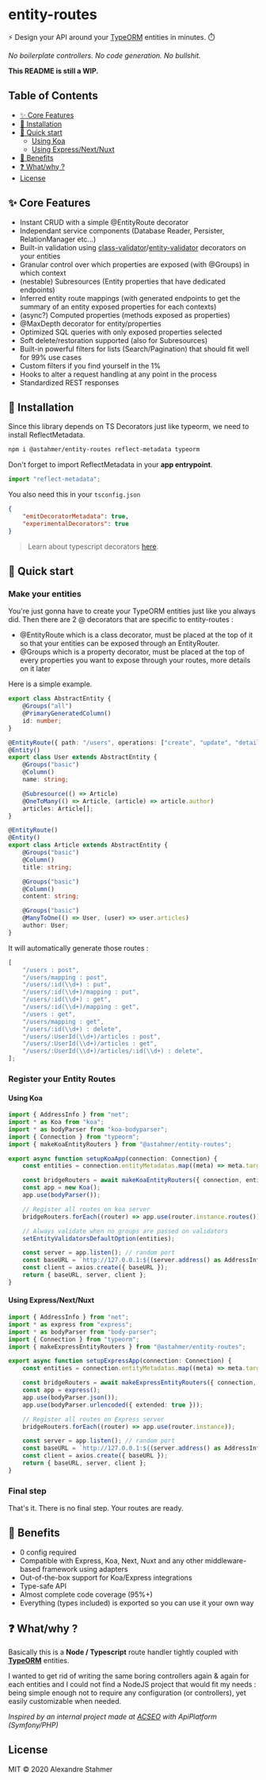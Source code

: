# entity-routes

:zap: Design your API around your [TypeORM](https://github.com/typeorm/typeorm/) entities in minutes. :stopwatch:

_No boilerplate controllers. No code generation. No bullshit._

**This README is still a WIP.**

## Table of Contents

-   [:sparkles: Core Features](#sparkles-core-features)
-   [:wrench: Installation](#wrench-installation)
-   [:bullettrain_side: Quick start](#bullettrain_side-quick-start)
    -   [Using Koa](#using-koa)
    -   [Using Express/Next/Nuxt](#using-expressnextnuxt)
-   [:balloon: Benefits](#balloon-bonus-points)
-   [:question: What/why ?](#question-whatwhy-)
-   [License](#license)

## :sparkles: Core Features

-   Instant CRUD with a simple @EntityRoute decorator
-   Independant service components (Database Reader, Persister, RelationManager etc...)
-   Built-in validation using [class-validator](https://github.com/typestack/class-validator)/[entity-validator](https://github.com/astahmer/entity-validator) decorators on your entities
-   Granular control over which properties are exposed (with @Groups) in which context
-   (nestable) Subresources (Entity properties that have dedicated endpoints)
-   Inferred entity route mappings (with generated endpoints to get the summary of an entity exposed properties for each contexts)
-   (async?) Computed properties (methods exposed as properties)
-   @MaxDepth decorator for entity/properties
-   Optimized SQL queries with only exposed properties selected
-   Soft delete/restoration supported (also for Subresources)
-   Built-in powerful filters for lists (Search/Pagination) that should fit well for 99% use cases
-   Custom filters if you find yourself in the 1%
-   Hooks to alter a request handling at any point in the process
-   Standardized REST responses

## :wrench: Installation

Since this library depends on TS Decorators just like typeorm, we need to install ReflectMetadata.

```bash
npm i @astahmer/entity-routes reflect-metadata typeorm
```

Don't forget to import ReflectMetadata in your **app entrypoint**.

```typescript
import "reflect-metadata";
```

You also need this in your `tsconfig.json`

```json
{
    "emitDecoratorMetadata": true,
    "experimentalDecorators": true
}
```

> Learn about typescript decorators [here](https://www.typescriptlang.org/docs/handbook/decorators.html).

## :bullettrain_side: Quick start

### Make your entities

You're just gonna have to create your TypeORM entities just like you always did.
Then there are 2 @ decorators that are specific to entity-routes :

-   @EntityRoute which is a class decorator, must be placed at the top of it so that your entities can be exposed through an EntityRouter.
-   @Groups which is a property decorator, must be placed at the top of every properties you want to expose through your routes, more details on it later

Here is a simple example.

```typescript
export class AbstractEntity {
    @Groups("all")
    @PrimaryGeneratedColumn()
    id: number;
}

@EntityRoute({ path: "/users", operations: ["create", "update", "details", "list", "delete"] })
@Entity()
export class User extends AbstractEntity {
    @Groups("basic")
    @Column()
    name: string;

    @Subresource(() => Article)
    @OneToMany(() => Article, (article) => article.author)
    articles: Article[];
}

@EntityRoute()
@Entity()
export class Article extends AbstractEntity {
    @Groups("basic")
    @Column()
    title: string;

    @Groups("basic")
    @Column()
    content: string;

    @Groups("basic")
    @ManyToOne(() => User, (user) => user.articles)
    author: User;
}
```

It will automatically generate those routes :

```typescript
[
    "/users : post",
    "/users/mapping : post",
    "/users/:id(\\d+) : put",
    "/users/:id(\\d+)/mapping : put",
    "/users/:id(\\d+) : get",
    "/users/:id(\\d+)/mapping : get",
    "/users : get",
    "/users/mapping : get",
    "/users/:id(\\d+) : delete",
    "/users/:UserId(\\d+)/articles : post",
    "/users/:UserId(\\d+)/articles : get",
    "/users/:UserId(\\d+)/articles/:id(\\d+) : delete",
];
```

### Register your Entity Routes

#### Using Koa

```typescript
import { AddressInfo } from "net";
import * as Koa from "koa";
import * as bodyParser from "koa-bodyparser";
import { Connection } from "typeorm";
import { makeKoaEntityRouters } from "@astahmer/entity-routes";

export async function setupKoaApp(connection: Connection) {
    const entities = connection.entityMetadatas.map((meta) => meta.target) as Function[];

    const bridgeRouters = await makeKoaEntityRouters({ connection, entities, options });
    const app = new Koa();
    app.use(bodyParser());

    // Register all routes on koa server
    bridgeRouters.forEach((router) => app.use(router.instance.routes()));

    // Always validate when no groups are passed on validators
    setEntityValidatorsDefaultOption(entities);

    const server = app.listen(); // random port
    const baseURL = `http://127.0.0.1:${(server.address() as AddressInfo).port}`;
    const client = axios.create({ baseURL });
    return { baseURL, server, client };
}
```

#### Using Express/Next/Nuxt

```typescript
import { AddressInfo } from "net";
import * as express from "express";
import * as bodyParser from "body-parser";
import { Connection } from "typeorm";
import { makeExpressEntityRouters } from "@astahmer/entity-routes";

export async function setupExpressApp(connection: Connection) {
    const entities = connection.entityMetadatas.map((meta) => meta.target) as Function[];

    const bridgeRouters = await makeExpressEntityRouters({ connection, entities, options });
    const app = express();
    app.use(bodyParser.json());
    app.use(bodyParser.urlencoded({ extended: true }));

    // Register all routes on Express server
    bridgeRouters.forEach((router) => app.use(router.instance));

    const server = app.listen(); // random port
    const baseURL = `http://127.0.0.1:${(server.address() as AddressInfo).port}`;
    const client = axios.create({ baseURL });
    return { baseURL, server, client };
}
```

### Final step

That's it. There is no final step. Your routes are ready.

## :balloon: Benefits

-   0 config required
-   Compatible with Express, Koa, Next, Nuxt and any other middleware-based framework using adapters
-   Out-of-the-box support for Koa/Express integrations
-   Type-safe API
-   Almost complete code coverage (95%+)
-   Everything (types included) is exported so you can use it your own way

## :question: What/why ?

Basically this is a **Node / Typescript** route handler tightly coupled with **[TypeORM](https://github.com/typeorm/typeorm/)** entities.

I wanted to get rid of writing the same boring controllers again & again for each entities and I could not find a NodeJS project that would fit my needs : being simple enough not to require any configuration (or controllers), yet easily customizable when needed.

_Inspired by an internal project made at [ACSEO](https://acseo.fr/) with ApiPlatform (Symfony/PHP)_

## License

MIT © 2020 Alexandre Stahmer
